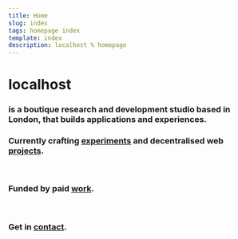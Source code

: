 ```yaml
---
title: Home
slug: index
tags: homepage index
template: index
description: localhost % homepage
---
```



<h1>
  <span data-icon="globe">localhost</span>&nbsp;
</h1>

<h3>
  is a boutique <span data-icon="research">research</span> and <span data-icon="development">development</span> studio based in London, that builds applications and experiences.
</h3>
<h3>
  Currently crafting <a href="/experiments">experiments</a> and decentralised web <a href="/projects">projects</a>.
</h3>

<br />

<h3>
  Funded by paid <a href="/work">work</a>.
</h3>

<br />

<h3>
  <span data-icon="peace">Get in <a href="mailto:leslie@localhost.international?subject=Hello human&amp;body=Say something nice">contact</a>.</span>
</h3>
